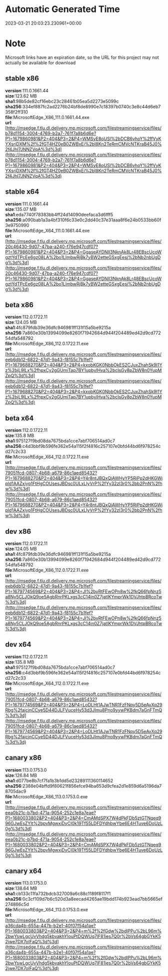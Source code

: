 # Automatic Generated Time
2023-03-21 20:03:23.230961+00:00

# Note
Microsoft links have an expiration date, so the URL for this project may not actually be available for download

## stable x86
**version**:111.0.1661.44  
**size**:123.62 MB  
**sha1**:98b5de82cf16ebc23c28461b05ea5d2273e5099c  
**sha256**:334ef887fc2ad2276b24bf8de8990e7c18397b0740c3e8c44d6eb7358f2ff310  
**file**:MicrosoftEdge_X86_111.0.1661.44.exe  
**url**:[http://msedge.f.tlu.dl.delivery.mp.microsoft.com/filestreamingservice/files/b78d1154-3004-4769-b2a7-761f7a8b6d6e?P1=1679860981&P2=404&P3=2&P4=WMSyE8oUSl%2bDCB6vhoY%2ffVyKYXsrjDXM%2f%2fGT4HZ0eB0ZWBxEi%2bI8Kn2TeRmCMVcNTKraB45J0%2f4JhI7JNNZVqA%3d%3d](http://msedge.f.tlu.dl.delivery.mp.microsoft.com/filestreamingservice/files/b78d1154-3004-4769-b2a7-761f7a8b6d6e?P1=1679860981&P2=404&P3=2&P4=WMSyE8oUSl%2bDCB6vhoY%2ffVyKYXsrjDXM%2f%2fGT4HZ0eB0ZWBxEi%2bI8Kn2TeRmCMVcNTKraB45J0%2f4JhI7JNNZVqA%3d%3d)  

## stable x64
**version**:111.0.1661.44  
**size**:135.07 MB  
**sha1**:eda7740f78383bb4ff24d14090deefaca3d6fff5  
**sha256**:a090bab1a3a4bf310f6c33e0c2dd40c37e31aaa8f6e24b0533bb60f3e9750990  
**file**:MicrosoftEdge_X64_111.0.1661.44.exe  
**url**:[http://msedge.f.tlu.dl.delivery.mp.microsoft.com/filestreamingservice/files/20c46430-9d07-47ba-a240-f76e947cdf07?P1=1679860981&P2=404&P3=2&P4=GgaseAYDNlI3NknAk8Lr48EBscUcoWgztYdTPcEe6gz08LA%2bo1LlmbwRjBk7yBW2etteGSxgEesj%2bNb2nbUgDg%3d%3d](http://msedge.f.tlu.dl.delivery.mp.microsoft.com/filestreamingservice/files/20c46430-9d07-47ba-a240-f76e947cdf07?P1=1679860981&P2=404&P3=2&P4=GgaseAYDNlI3NknAk8Lr48EBscUcoWgztYdTPcEe6gz08LA%2bo1LlmbwRjBk7yBW2etteGSxgEesj%2bNb2nbUgDg%3d%3d)  

## beta x86
**version**:112.0.1722.11  
**size**:124.05 MB  
**sha1**:4fc879fdb39e36dfc946981ff131f15a5be9215a  
**sha256**:7a860e30b13994099e8260f71942684d944f204489ed42d9cd77254dfa548792  
**file**:MicrosoftEdge_X86_112.0.1722.11.exe  
**url**:[http://msedge.f.tlu.dl.delivery.mp.microsoft.com/filestreamingservice/files/eeb6db12-6822-47d1-9a43-f8155c7b1fef?P1=1679688270&P2=404&P3=2&P4=kxobKGK0NbbOkES2CJuxZhahSk9I1Yz%2bjL9ILx%2fhpxCy2gGUmiTap7BY1upbylHva%2bcIsGy8pZbW8n0YupMZpQ%3d%3d](http://msedge.f.tlu.dl.delivery.mp.microsoft.com/filestreamingservice/files/eeb6db12-6822-47d1-9a43-f8155c7b1fef?P1=1679688270&P2=404&P3=2&P4=kxobKGK0NbbOkES2CJuxZhahSk9I1Yz%2bjL9ILx%2fhpxCy2gGUmiTap7BY1upbylHva%2bcIsGy8pZbW8n0YupMZpQ%3d%3d)  

## beta x64
**version**:112.0.1722.11  
**size**:135.8 MB  
**sha1**:975127f9bd08da7675bda1cce7abf706514ad0c7  
**sha256**:c4d3bbf9b596fe362e54a115f2f4816c257107e0bfd44bd6f978254cd27c2c33  
**file**:MicrosoftEdge_X64_112.0.1722.11.exe  
**url**:[http://msedge.f.tlu.dl.delivery.mp.microsoft.com/filestreamingservice/files/79051fcd-0807-4b68-a679-86c1aed85432?P1=1679688270&P2=404&P3=2&P4=Y4r8ntJBQxQjAWHyYP5RiPp2dHKGWjpld1AAZxiyp1FtHgCOUsesJBDsc0ULxLIyVrP%2fYy32zI3r0%2bb2PnN%2fhw%3d%3d](http://msedge.f.tlu.dl.delivery.mp.microsoft.com/filestreamingservice/files/79051fcd-0807-4b68-a679-86c1aed85432?P1=1679688270&P2=404&P3=2&P4=Y4r8ntJBQxQjAWHyYP5RiPp2dHKGWjpld1AAZxiyp1FtHgCOUsesJBDsc0ULxLIyVrP%2fYy32zI3r0%2bb2PnN%2fhw%3d%3d)  

## dev x86
**version**:112.0.1722.11  
**size**:124.05 MB  
**sha1**:4fc879fdb39e36dfc946981ff131f15a5be9215a  
**sha256**:7a860e30b13994099e8260f71942684d944f204489ed42d9cd77254dfa548792  
**file**:MicrosoftEdge_X86_112.0.1722.11.exe  
**url**:[http://msedge.f.tlu.dl.delivery.mp.microsoft.com/filestreamingservice/files/eeb6db12-6822-47d1-9a43-f8155c7b1fef?P1=1679774569&P2=404&P3=2&P4=Jl%2byRtFEwOPn8w%2fkQ66fpNnz5a8Ny5CLJOkQ9oe5AgbRnrPKLxgs3cC14in0Z7jatIKYmprWk1DVJhtpBRcoTw%3d%3d](http://msedge.f.tlu.dl.delivery.mp.microsoft.com/filestreamingservice/files/eeb6db12-6822-47d1-9a43-f8155c7b1fef?P1=1679774569&P2=404&P3=2&P4=Jl%2byRtFEwOPn8w%2fkQ66fpNnz5a8Ny5CLJOkQ9oe5AgbRnrPKLxgs3cC14in0Z7jatIKYmprWk1DVJhtpBRcoTw%3d%3d)  

## dev x64
**version**:112.0.1722.11  
**size**:135.8 MB  
**sha1**:975127f9bd08da7675bda1cce7abf706514ad0c7  
**sha256**:c4d3bbf9b596fe362e54a115f2f4816c257107e0bfd44bd6f978254cd27c2c33  
**file**:MicrosoftEdge_X64_112.0.1722.11.exe  
**url**:[http://msedge.f.tlu.dl.delivery.mp.microsoft.com/filestreamingservice/files/79051fcd-0807-4b68-a679-86c1aed85432?P1=1679774569&P2=404&P3=2&P4=LoDLHt1AJwTNR1FzFNpy5D5eAvXq29Rbg%2fajcjnCCye5D44DJLFVuceHy53d3Jlmu8Pno9yywPKBdm7aGnFTmQ%3d%3d](http://msedge.f.tlu.dl.delivery.mp.microsoft.com/filestreamingservice/files/79051fcd-0807-4b68-a679-86c1aed85432?P1=1679774569&P2=404&P3=2&P4=LoDLHt1AJwTNR1FzFNpy5D5eAvXq29Rbg%2fajcjnCCye5D44DJLFVuceHy53d3Jlmu8Pno9yywPKBdm7aGnFTmQ%3d%3d)  

## canary x86
**version**:113.0.1753.0  
**size**:126.84 MB  
**sha1**:d077be8b7cf7fa1b3b1dd5d23289111360114652  
**sha256**:2388e04bffd9f80621f856efce94ba653d9cfea2d1e859d6a5196da78705dac9  
**file**:MicrosoftEdge_X86_113.0.1753.0.exe  
**url**:[http://msedge.f.tlu.dl.delivery.mp.microsoft.com/filestreamingservice/files/eea0b21c-b7bd-471a-9054-252c1e8a7eae?P1=1680033802&P2=404&P3=2&P4=CmAMdSPX7W4dPkFDb5ztGTNqeq996GJwEsZYIt%2bpvMgwxiDyCI0k19Tf55LDFDYdhbwYbe6E4HTuve6DoUzL0g%3d%3d](http://msedge.f.tlu.dl.delivery.mp.microsoft.com/filestreamingservice/files/eea0b21c-b7bd-471a-9054-252c1e8a7eae?P1=1680033802&P2=404&P3=2&P4=CmAMdSPX7W4dPkFDb5ztGTNqeq996GJwEsZYIt%2bpvMgwxiDyCI0k19Tf55LDFDYdhbwYbe6E4HTuve6DoUzL0g%3d%3d)  

## canary x64
**version**:113.0.1753.0  
**size**:138.64 MB  
**sha1**:cb133c11fa732bdcb327009a6c88c1189f8117f1  
**sha256**:0c3cf109d7b6c520d3a8eecad4265ae19bdd174b923ead7bb5665ef274866c5d  
**file**:MicrosoftEdge_X64_113.0.1753.0.exe  
**url**:[http://msedge.f.tlu.dl.delivery.mp.microsoft.com/filestreamingservice/files/a36cda4b-655a-447b-b2e1-40f07f54a1ae?P1=1680033803&P2=404&P3=2&P4=m%2f%2fGdw%2bdlPPu%2bL96m%2bwYswLgcUvVhdg5kbvakhYIouPtDQWUq7lF81ies7Q0r%2bVs64gbGYkK52jwe7DX7oIFaQ%3d%3d](http://msedge.f.tlu.dl.delivery.mp.microsoft.com/filestreamingservice/files/a36cda4b-655a-447b-b2e1-40f07f54a1ae?P1=1680033803&P2=404&P3=2&P4=m%2f%2fGdw%2bdlPPu%2bL96m%2bwYswLgcUvVhdg5kbvakhYIouPtDQWUq7lF81ies7Q0r%2bVs64gbGYkK52jwe7DX7oIFaQ%3d%3d)  

